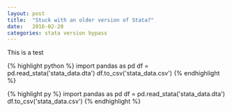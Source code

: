 ```yaml
---
layout: post
title:  "Stuck with an older version of Stata?"
date:   2016-02-20
categories: stata version bypass
---
```

This is a test

{% highlight python %}
import pandas as pd
df = pd.read_stata('stata_data.dta')
df.to_csv('stata_data.csv')
{% endhighlight %}

{% highlight py %}
import pandas as pd
df = pd.read_stata('stata_data.dta')
df.to_csv('stata_data.csv')
{% endhighlight %}
